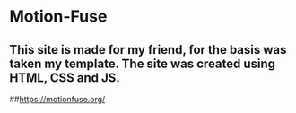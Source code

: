 # Motion-Fuse

## This site is made for my friend, for the basis was taken my template. The site was created using HTML, CSS and JS.

##https://motionfuse.org/
